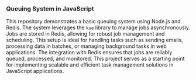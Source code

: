### Queuing System in JavaScript

This repository demonstrates a basic queuing system using Node.js and Redis. The system leverages the `kue` library to manage jobs asynchronously. Jobs are stored in Redis, allowing for robust job management and scheduling. This setup is ideal for handling tasks such as sending emails, processing data in batches, or managing background tasks in web applications. The integration with Redis ensures that jobs are reliably queued, processed, and monitored. This project serves as a starting point for implementing scalable and efficient task management solutions in JavaScript applications.
